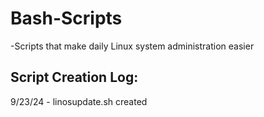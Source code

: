 # Bash-Scripts

-Scripts that make daily Linux system administration easier 

Script Creation Log:
----------------------
9/23/24 - linosupdate.sh created
